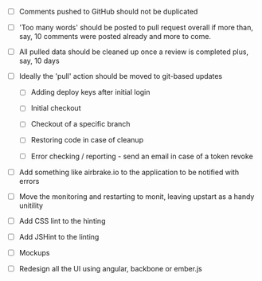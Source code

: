 
- [ ] Comments pushed to GitHub should not be duplicated

- [ ] 'Too many words' should be posted to pull request overall if more than, say, 10 comments were posted already and more to come.
- [ ] All pulled data should be cleaned up once a review is completed plus, say, 10 days

- [ ] Ideally the 'pull' action should be moved to git-based updates
  - [ ] Adding deploy keys after initial login
  - [ ] Initial checkout

  - [ ] Checkout of a specific branch
  - [ ] Restoring code in case of cleanup

  - [ ] Error checking / reporting - send an email in case of a token revoke

- [ ] Add something like airbrake.io to the application to be notified with errors
- [ ] Move the monitoring and restarting to monit, leaving upstart as a handy unitility

- [ ] Add CSS lint to the hinting
- [ ] Add JSHint to the linting



- [ ] Mockups

- [ ] Redesign all the UI using angular, backbone or ember.js

